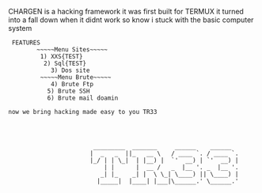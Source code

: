 CHARGEN is a hacking framework it was first built for TERMUX it turned into a fall down when it didnt work so know i stuck with the basic computer system 

     FEATURES
            ~~~~~Menu Sites~~~~~
  	         1) XXS{TEST}
  	          2) Sql{TEST}
 	            3) Dos site 
             ~~~~~Menu Brute~~~~~
             	4) Brute Ftp
      	       5) Brute SSH
  	           6) Brute mail doamin
       
  ~~~~~~~~~~~~~~~~~~~~~~~~~~~~~~~~~~~~~~~~~~~~~~~~~
  now we bring hacking made easy to you TR33
  
  
  
                     
                          _________  _______     ______    ______   
                         |  _   _  ||_   __ \   / ____ `. / ____ `. 
                         |_/ | | \_|  | |__) |  `'  __) | `'  __) | 
                             | |      |  __ /   _  |__ '. _  |__ '. 
                            _| |_    _| |  \ \_| \____) || \____) | 
                           |_____|  |____| |___|\______.' \______.' 
                                           
